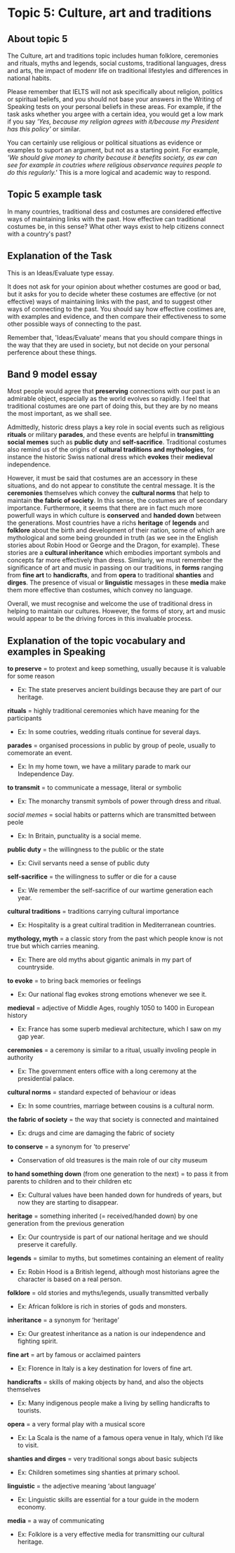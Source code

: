 # Topic 5: Culture, art and traditions

## About topic 5

The Culture, art and traditions topic includes human folklore, ceremonies and rituals, myths and legends, social customs, traditional languages, dress and arts, the impact of modenr life on traditional lifestyles and differences in national habits.

Please remember that IELTS will not ask specifically about religion, politics or spiritual beliefs, and you should not base your answers in the Writing of Speaking tests on your personal beliefs in these areas. For example, if the task asks whether you argee with a certain idea, you would get a low mark if you say _'Yes, because my religion agrees with it/because my President has this policy'_ or similar.

You can certainly use religious or political situations as evidence or examples to suport an argument, but not as a starting point. For example, *'We should give money to charity because it benefits society, as ew can see for example in coutries where religious observance requires people to do this regularly.'* This is a more logical and academic way to respond.

## Topic 5 example task
In many countries, traditional dess and costumes are considered effective ways of maintaining links with the past. How effective can traditional costumes be, in this sense? What other ways exist to help citizens connect with a country's past?

## Explanation of the Task
This is an Ideas/Evaluate type essay.

It does not ask for your opinion about whether costumes are good or bad, but it asks for you to decide wheter these costumes are effective (or not effective) ways of maintaining links with the past, and to suggest other ways of connecting to the past. You should say how effective costimes are, with examples and evidence, and then compare their effectiveness to some other possible ways of connecting to the past.

Remember that, 'Ideas/Evaluate' means that you should compare things in the way that they are used in society, but not decide on your personal perference about these things.

## Band 9 model essay
Most people would agree that **preserving** connections with our past is an admirable object, especially as the world evolves so rapidly. I feel that traditional costumes are one part of doing this, but they are by no means the most important, as we shall see.

Admittedly, historic dress plays a key role in social events such as religious **rituals** or military **parades**, and these events are helpful in **transmitting social memes** such as **public duty** and **self-sacrifice**. Traditional costumes also remind us of the origins of **cultural traditions and mythologies**, for instance the historic Swiss national dress which **evokes** their **medieval** independence.

However, it must be said that costumes are an accessory in these situations, and do not appear to constitute the central message. It is the **ceremonies** themselves which convey the **cultural norms** that help to maintain **the fabric of society**. In this sense, the costumes are of secondary importance. Furthermore, it seems that there are in fact much more powerfull ways in which culture is **conserved** and **handed down** between the generations. Most countries have a richs **heritage** of **legends** and **folklore** about the birth and development of their nation, some of which are mythological and some being grounded in truth (as we see in the English stories about Robin Hood or George and the Dragon, for example). These stories are a **cultural inheritance** which embodies important symbols and concepts far more effectively than dress. Similarly, we must remember the significance of art and music in passing on our traditions, in **forms** ranging from **fine art** to **handicrafts**, and from **opera** to traditional **shanties** and **dirges**. The presence of visual or **linguistic** messages in these **media** make them more effective than costumes, which convey no language.

Overall, we must recognise and welcome the use of traditional dress in helping to maintain our cultures. However, the forms of story, art and music would appear to be the driving forces in this invaluable process.

## Explanation of the topic vocabulary and examples in Speaking
**to preserve** = to protext and keep something, usually because it is valuable for some reason
- Ex: The state preserves ancient buildings because they are part of our heritage.

**rituals** = highly traditional ceremonies which have meaning for the participants
- Ex: In some coutries, wedding rituals continue for several days.

**parades** = organised processions in public by group of peole, usually to comemorate an event.
- Ex: In my home town, we have a military parade to mark our Independence Day.

**to transmit** = to communicate a message, literal or symbolic
- Ex: The monarchy transmit symbols of power through dress and ritual.

*social memes* = social habits or patterns which are transmitted between peole
- Ex: In Britain, punctuality is a social meme.

**public duty** = the willingness to the public or the state
- Ex: Civil servants need a sense of public duty

**self-sacrifice** = the willingness to suffer or die for a cause
- Ex: We remember the self-sacrifice of our wartime generation each year.

**cultural traditions** = traditions carrying cultural importance
- Ex: Hospitality is a great cultiral tradition in Mediterranean countries.

**mythology, myth** = a classic story from the past which people know is not true but which carries meaning.
- Ex: There are old myths about gigantic animals in my part of countryside.

**to evoke** = to bring back memories or feelings
- Ex: Our national flag evokes strong emotions whenever we see it.

**medieval** = adjective of Middle Ages, roughly 1050 to 1400 in European history
- Ex: France has some superb medieval architecture, which I saw on my gap year.

**ceremonies** = a ceremony is similar to a ritual, usually involing people in authority
- Ex: The government enters office with a long ceremony at the presidential palace.

**cultural norms** = standard expected of behaviour or ideas
- Ex: In some countries, marriage between cousins is a cultural norm.

**the fabric of society** = the way that society is connected and maintained
- Ex: drugs and cime are damaging the fabric of society

**to conserve** = a synonym for 'to preserve'
- Conservation of old treasures is the main role of our city museum

**to hand something down** (from one generation to the next) = to pass it from parents to children and to their children etc
- Ex: Cultural values have been handed down for hundreds of years, but now they are starting to disappear.

**heritage** = something inherited (= received/handed down) by one generation from the previous generation
- Ex: Our countryside is part of our national heritage and we should preserve it carefully.

**legends** = similar to myths, but sometimes containing an element of reality
- Ex: Robin Hood is a British legend, although most historians agree the character is based on a real person.

**folklore** = old stories and myths/legends, usually transmitted verbally 
- Ex: African folklore is rich in stories of gods and monsters.

**inheritance** = a synonym for ‘heritage’
- Ex: Our greatest inheritance as a nation is our independence and fighting spirit.

**fine art** = art by famous or acclaimed painters
- Ex: Florence in Italy is a key destination for lovers of fine art.

**handicrafts** = skills of making objects by hand, and also the objects themselves 
- Ex: Many indigenous people make a living by selling handicrafts to tourists.

**opera** = a very formal play with a musical score
- Ex: La Scala is the name of a famous opera venue in Italy, which I’d like to visit.

**shanties and dirges** = very traditional songs about basic subjects
 - Ex: Children sometimes sing shanties at primary school.

**linguistic** = the adjective meaning ‘about language’
- Ex: Linguistic skills are essential for a tour guide in the modern economy.

**media** = a way of communicating
- Ex: Folklore is a very effective media for transmitting our cultural heritage.
